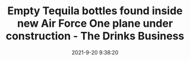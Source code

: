---
"title": "Empty Tequila bottles found inside new Air Force One plane under construction - The Drinks Business"
"date": "2021-9-20 9:38:20"
"feed_name": "GOOGLENEWSCONSTRUCTION"
"feed_website": "https://news.google.com/search?q=construction%2Bincident&hl=en-US&gl=US&ceid=US:en"
"feed_rss": "https://news.google.com/rss/search?q=construction%2Bincident&hl=en-US&gl=US&ceid=US:en"
"link": "https://www.thedrinksbusiness.com/2021/09/empty-tequila-bottles-found-inside-new-air-force-one-plane-under-construction/"
"file": "_posts/2021-1-1-a9c3f87406ff0184ce871c3f1953017bf628ff60.md"
"accident": "0"
"drilling": "0"
"dead": "0"
"injured": "0"
---